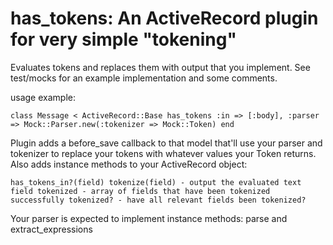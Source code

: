 has_tokens:  An ActiveRecord plugin for very simple "tokening"
==============================

Evaluates tokens and replaces them with output that you implement.  See test/mocks for an example implementation and some comments.

usage example:

`
	class Message < ActiveRecord::Base
	  has_tokens :in => [:body], :parser => Mock::Parser.new(:tokenizer => Mock::Token)
	end
`

Plugin adds a before_save callback to that model that'll use your parser and tokenizer to replace your tokens with
whatever values your Token returns.  Also adds instance methods to your ActiveRecord object:

`
	has_tokens_in?(field)
	tokenize(field) - output the evaluated text field
	tokenized - array of fields that have been tokenized successfully
	tokenized? - have all relevant fields been tokenized?
`

Your parser is expected to implement instance methods: parse and extract_expressions

